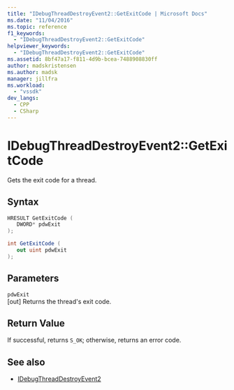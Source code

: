 ```yaml
---
title: "IDebugThreadDestroyEvent2::GetExitCode | Microsoft Docs"
ms.date: "11/04/2016"
ms.topic: reference
f1_keywords:
  - "IDebugThreadDestroyEvent2::GetExitCode"
helpviewer_keywords:
  - "IDebugThreadDestroyEvent2::GetExitCode"
ms.assetid: 8bf47a17-f811-4d9b-bcea-7488908830ff
author: madskristensen
ms.author: madsk
manager: jillfra
ms.workload:
  - "vssdk"
dev_langs:
  - CPP
  - CSharp
---
```

# IDebugThreadDestroyEvent2::GetExitCode
Gets the exit code for a thread.

## Syntax

```cpp
HRESULT GetExitCode ( 
   DWORD* pdwExit
);
```

```csharp
int GetExitCode ( 
   out uint pdwExit
);
```

## Parameters
`pdwExit`\
[out] Returns the thread's exit code.

## Return Value
 If successful, returns `S_OK`; otherwise, returns an error code.

## See also
- [IDebugThreadDestroyEvent2](../../../extensibility/debugger/reference/idebugthreaddestroyevent2.md)